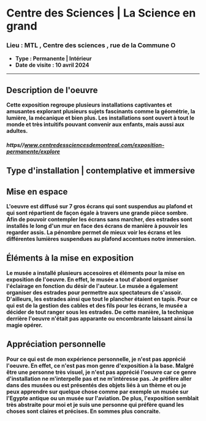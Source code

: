 # **Centre des Sciences** | **La Science en grand**
### **Lieu : MTL , Centre des sciences** ,  rue de la Commune O
 - **Type : Permanente | Intérieur**
 - **Date de visite : 10 avril 2024**
____________________________

## **Description de l'oeuvre**

**Cette exposition regroupe plusieurs installations captivantes et amusantes explorant plusieurs sujets fascinants comme la géométrie, la lumière, la mécanique et bien plus. Les installations sont ouvert à tout le monde et très intuitifs pouvant convenir aux enfants, mais aussi aux adultes.** 

##### https//www.centredessciencesdemontreal.com/exposition-permanente/explore

## **Type d'installation | contemplative et immersive**

## **Mise en espace**
**L'oeuvre est diffusé sur 7 gros écrans qui sont suspendus au plafond et qui sont répartient de façon égale à travers une grande pièce sombre. Afin de pouvoir contempler les écrans sans marcher, des estrades sont installés le long d'un mur en face des écrans de manière à pouvoir les regarder assis. La pénombre permet de mieux voir les écrans et les différentes lumières suspendues au plafond accentues notre immersion.**

## **Éléments à la mise en exposition**
**Le musée a installé plusieurs accesoires et éléments pour la mise en exposition de l'oeuvre. En effet, le musée a tout d'abord organiser l'éclairage en fonction du désir de l'auteur. Le musée a également organiser des estrades pour permettre aux spectateurs de s'assoir. D'ailleurs, les estrades ainsi que tout le plancher étaient en tapis. Pour ce qui est de la gestion des cables et des fils pour les écrans, le musée a décider de tout ranger sous les estrades. De cette manière, la technique derrière l'oeuvre n'était pas apparante ou encombrante laissant ainsi la magie opérer.** 

## **Appréciation personnelle**
**Pour ce qui est de mon expérience personnelle, je n'est pas apprécié l'oeuvre. En effet, ce n'est pas mon genre d'exposition à la base. Malgré être une personne très visuel, je n'est pas apprécié l'oeuvre car ce genre d'installation ne m'interpelle pas et ne m'intéresse pas. Je préfère aller dans des musées ou est présentés des objets liés à un thème et ou je peux apprendre sur quelque chose comme par exemple un musée sur l'Egypte antique ou un musée sur l'aviation. De plus, l'exposition semblait très abstraite pour moi et je suis une personne qui préfère quand les choses sont claires et précises. En sommes plus concraite.**
